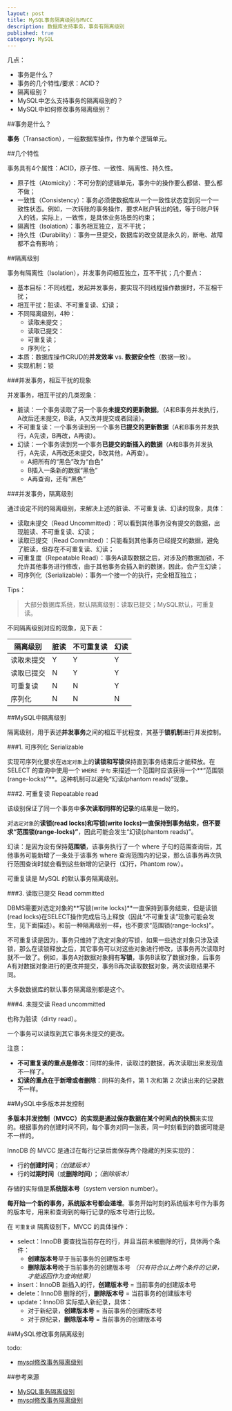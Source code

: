 ```yaml
---
layout: post
title: MySQL事务隔离级别与MVCC
description: 数据库支持事务，事务有隔离级别
published: true
category: MySQL
---
```


几点：

* 事务是什么？
* 事务的几个特性/要求：ACID？
* 隔离级别？
* MySQL中怎么支持事务的隔离级别的？
* MySQL中如何修改事务隔离级别？


##事务是什么？

**事务**（Transaction），一组数据库操作，作为单个逻辑单元。

##几个特性


事务具有4个属性：ACID，原子性、一致性、隔离性、持久性。

* 原子性（Atomicity）：不可分割的逻辑单元，事务中的操作要么都做、要么都不做；
* 一致性（Consistency）：事务必须使数据库从一个一致性状态变到另一个一致性状态。例如，一次转账的事务操作，要求A账户转出的钱，等于B账户转入的钱，实际上，一致性，是具体业务场景的约束；
* 隔离性（Isolation）：事务相互独立，互不干扰；
* 持久性（Durability）：事务一旦提交，数据库的改变就是永久的，断电、故障都不会有影响；


##隔离级别

事务有隔离性（Isolation），并发事务间相互独立，互不干扰；几个要点：

* 基本目标：不同线程，发起并发事务，要实现不同线程操作数据时，不互相干扰；
* 相互干扰：脏读、不可重复读、幻读；
* 不同隔离级别，4种：
	* 读取未提交；
	* 读取已提交：
	* 可重复读；
	* 序列化；
* 本质：数据库操作CRUD的**并发效率** vs. **数据安全性**（数据一致）。
* 实现机制：锁

###并发事务，相互干扰的现象

并发事务，相互干扰的几类现象：

* 脏读：一个事务读取了另一个事务**未提交的更新数据**。（A和B事务并发执行，A改后还未提交，B读，A又改并提交或者回滚）。
* 不可重复读：一个事务读到另一个事务**已提交的更新数据**（A和B事务并发执行，A先读，B再改，A再读）。
* 幻读：一个事务读到另一个事务**已提交的新插入的数据**（A和B事务并发执行，A先读，A再改还未提交，B改其他，A再查）。
	* A把所有的“黑色”改为“白色”
	* B插入一条新的数据“黑色”
	* A再查询，还有“黑色”

###并发事务，隔离级别

通过设定不同的隔离级别，来解决上述的脏读、不可重复读、幻读的现象，具体：

* 读取未提交（Read Uncommitted）：可以看到其他事务没有提交的数据，出现脏读、不可重复读、幻读；
* 读取已提交（Read Committed）：只能看到其他事务已经提交的数据，避免了脏读，但存在不可重复读、幻读；
* 可重复度（Repeatable Read）：事务A读取数据之后，对涉及的数据加锁，不允许其他事务进行修改，由于其他事务会插入新的数据，因此，会产生幻读；
* 可序列化（Serializable）：事务一个接一个的执行，完全相互独立；

Tips：

> 大部分数据库系统，默认隔离级别：读取已提交；MySQL默认，可重复读。



不同隔离级别对应的现象，见下表：

|隔离级别 |  脏读 | 不可重复读 | 幻读|
|----|----|----|----|
|读取未提交|	Y	| Y	|	Y|
|读取已提交|N	| Y	|	Y|
|可重复读|N	| N	|	Y|
|序列化| N	| N	|	N|


##MySQL中隔离级别

隔离级别，用于表述**并发事务**之间的相互干扰程度，其基于**锁机制**进行并发控制。

###1. 可序列化 Serializable

实现可序列化要求在`选定对象`上的**读锁和写锁**保持直到事务结束后才能释放。在 SELECT 的查询中使用一个 `WHERE 子句` 来描述一个范围时应该获得一个**“范围锁(range-locks)”**。这种机制可以避免“幻读(phantom reads)”现象。


###2. 可重复读 Repeatable read

该级别保证了同一个事务中**多次读取同样的记录**的结果是一致的。

对`选定对象`的**读锁(read locks)和写锁(write locks)**一直保持到事务结束，但不要求**“范围锁(range-locks)”**，因此可能会发生“幻读(phantom reads)”。

幻读：是因为没有保持**范围锁**，该事务执行了一个 where 子句的范围查询后，其他事务可能新增了一条处于该事务 where 查询范围内的记录，那么该事务再次执行范围查询时就会看到这些新增的记录行（幻行，Phantom row）。

可重复读是 MySQL 的默认事务隔离级别。


###3. 读取已提交 Read committed

DBMS需要对选定对象的**写锁(write locks)**一直保持到事务结束，但是读锁(read locks)在SELECT操作完成后马上释放（因此“不可重复读”现象可能会发生，见下面描述）。和前一种隔离级别一样，也不要求“范围锁(range-locks)”。

不可重复读是因为，事务只维持了选定对象的写锁，如果一些选定对象只涉及读锁，那么在读锁释放之后，其它事务可以对这些对象进行修改，该事务再次读取时就不一致了。例如，事务A对数据对象拥有**写锁**，事务B读取了数据对象，后事务A有对数据对象进行的更改并提交，事务B再次读取数据对象，两次读取结果不同。

大多数数据库的默认事务隔离级别都是这个。

###4. 未提交读 Read uncommitted

也称为脏读（dirty read）。

一个事务可以读取到其它事务未提交的更改。

注意：

* **不可重复读的重点是修改**：同样的条件，读取过的数据，再次读取出来发现值不一样了。
* **幻读的重点在于新增或者删除**：同样的条件，第 1 次和第 2 次读出来的记录数不一样。

##MySQL中多版本并发控制

**多版本并发控制（MVCC）**的实现是通过保存数据在某个时间点的**快照**来实现的。根据事务的创建时间不同，每个事务对同一张表，同一时刻看到的数据可能是不一样的。

InnoDB 的 MVCC 是通过在每行记录后面保存两个隐藏的列来实现的：

* 行的**创建时间**；*（创建版本）*
* 行的**过期时间**（或**删除时间**）；*（删除版本）*

存储的实际值是**系统版本号**（system version number）。

**每开始一个新的事务，系统版本号都会递增**。事务开始时刻的系统版本号作为事务的版本号，用来和查询到的每行记录的版本号进行比较。

在 `可重复读` 隔离级别下，MVCC 的具体操作：

* select：InnoDB 要查找当前存在的行，并且当前未被删除的行，具体两个条件：
	* **创建版本号**早于当前事务的创建版本号
	* **删除版本号**晚于当前事务的创建版本号 *（只有符合以上两个条件的记录，才能返回作为查询结果）*
* insert：InnoDB 新插入的行，**创建版本号** = 当前事务的创建版本号
* delete：InnoDB 删除的行，**删除版本号** = 当前事务的创建版本号
* update：InnoDB 实际插入新纪录，具体：
	* 对于新纪录，**创建版本号** = 当前事务的创建版本号
	* 对于原纪录，**删除版本号** = 当前事务的创建版本号


##MySQL修改事务隔离级别


todo:

* [mysql修改事务隔离级别][mysql修改事务隔离级别]



##参考来源

* [MySQL事务隔离级别][MySQL事务隔离级别]
* [mysql修改事务隔离级别][mysql修改事务隔离级别]








[NingG]:    http://ningg.github.com  "NingG"



[MySQL事务隔离级别]:		http://coderbee.net/index.php/db/20141020/1056
[mysql修改事务隔离级别]:	http://blog.itpub.net/195110/viewspace-1080777/









